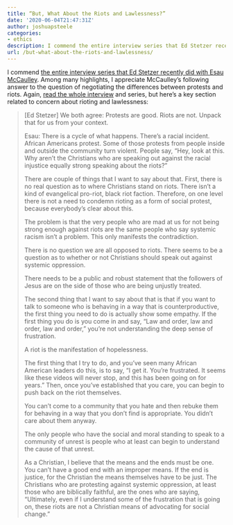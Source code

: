 ```yaml
---
title: “But, What About the Riots and Lawlessness?”
date: '2020-06-04T21:47:31Z'
author: joshuapsteele
categories:
- ethics
description: I commend the entire interview series that Ed Stetzer recently did with Esau McCaulley.
url: /but-what-about-the-riots-and-lawlessness/
---
```

I commend [the entire interview series that Ed Stetzer recently did with Esau McCaulley](https://www.christianitytoday.com/edstetzer/2020/june/race-in-america-interview-with-esau-mccaulley-part-one.html). Among many highlights, I appreciate McCaulley’s following answer to the question of negotiating the differences between protests and riots. Again, [read the whole interview](https://www.christianitytoday.com/edstetzer/2020/june/racism-in-america-interview-with-esau-mccaulley-part-four.html) and series, but here’s a key section related to concern about rioting and lawlessness:

> \[Ed Stetzer\] We both agree: Protests are good. Riots are not. Unpack that for us from your context.
> 
> Esau: There is a cycle of what happens. There’s a racial incident. African Americans protest. Some of those protests from people inside and outside the community turn violent. People say, “Hey, look at this. Why aren’t the Christians who are speaking out against the racial injustice equally strong speaking about the riots?”
> 
> There are couple of things that I want to say about that. First, there is no real question as to where Christians stand on riots. There isn’t a kind of evangelical pro-riot, black riot faction. Therefore, on one level there is not a need to condemn rioting as a form of social protest, because everybody’s clear about this.
> 
> The problem is that the very people who are mad at us for not being strong enough against riots are the same people who say systemic racism isn’t a problem. This only manifests the contradiction.
> 
> There is no question we are all opposed to riots. There seems to be a question as to whether or not Christians should speak out against systemic oppression.
> 
> There needs to be a public and robust statement that the followers of Jesus are on the side of those who are being unjustly treated.
> 
> The second thing that I want to say about that is that if you want to talk to someone who is behaving in a way that is counterproductive, the first thing you need to do is actually show some empathy. If the first thing you do is you come in and say, “Law and order, law and order, law and order,” you’re not understanding the deep sense of frustration.
> 
> A riot is the manifestation of hopelessness.
> 
> The first thing that I try to do, and you’ve seen many African American leaders do this, is to say, “I get it. You’re frustrated. It seems like these videos will never stop, and this has been going on for years.” Then, once you’ve established that you care, you can begin to push back on the riot themselves.
> 
> You can’t come to a community that you hate and then rebuke them for behaving in a way that you don’t find is appropriate. You didn’t care about them anyway.
> 
> The only people who have the social and moral standing to speak to a community of unrest is people who at least can begin to understand the cause of that unrest.
> 
> As a Christian, I believe that the means and the ends must be one. You can’t have a good end with an improper means. If the end is justice, for the Christian the means themselves have to be just. The Christians who are protesting against systemic oppression, at least those who are biblically faithful, are the ones who are saying, “Ultimately, even if I understand some of the frustration that is going on, these riots are not a Christian means of advocating for social change.”